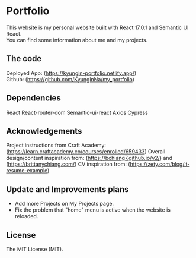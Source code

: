 # Portfolio

This website is my personal website built with React 17.0.1 and Semantic UI React.  
You can find some information about me and my projects.

## The code

Deployed App: (https://kyungin-portfolio.netlify.app/)  
Github: (https://github.com/KyunginNa/my_portfolio)

## Dependencies

React
React-router-dom
Semantic-ui-react
Axios
Cypress

## Acknowledgements

Project instructions from Craft Academy: (https://learn.craftacademy.co/courses/enrolled/659433)
Overall design/content inspiration from: (https://bchiang7.github.io/v2/) and (https://brittanychiang.com/)
CV inspiration from: (https://zety.com/blog/it-resume-example)

## Update and Improvements plans

- Add more Projects on My Projects page.
- Fix the problem that "home" menu is active when the website is reloaded.

## License

The MIT License (MIT).
